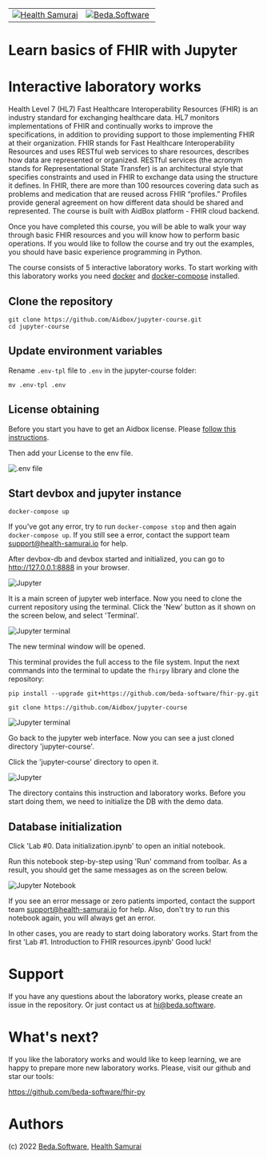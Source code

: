 <table width="100%" border="0">
<tr>
<td width="50%">
<a href="https://www.health-samurai.io/">
<img src="images/health-samurai.png" alt="Health Samurai" />
</a>
</td>
<td width="50%">
<a href="http://beda.software/">
<img src="images/beda-software.png" alt="Beda.Software" />
</a>
</td>
</tr>
</table>

# Learn basics of FHIR with Jupyter
# Interactive laboratory works

Health Level 7 (HL7) Fast Healthcare Interoperability Resources (FHIR) is an industry standard for exchanging healthcare data. HL7 monitors implementations of FHIR and continually works to improve the specifications, in addition to providing support to those implementing FHIR at their organization. FHIR stands for Fast Healthcare Interoperability Resources and uses RESTful web services to share resources, describes how data are represented or organized. RESTful services (the acronym stands for Representational State Transfer) is an architectural style that specifies constraints and used in FHIR to exchange data using the structure it defines. In FHIR, there are more than 100 resources covering data such as problems and medication that are reused across FHIR “profiles.” Profiles provide general agreement on how different data should be shared and represented.
The course is built with AidBox platform - FHIR cloud backend.

Once you have completed this course, you will be able to walk your way through basic FHIR resources and you will know how to perform basic operations.
If you would like to follow the course and try out the examples, you should have basic experience programming in Python.

The course consists of 5 interactive laboratory works. To start working with this laboratory works you need [docker](https://docs.docker.com/install/) and [docker-compose](https://docs.docker.com/compose/install/) installed.

## Clone the repository

```
git clone https://github.com/Aidbox/jupyter-course.git
cd jupyter-course
```

## Update environment variables

Rename `.env-tpl` file to `.env` in the jupyter-course folder:
```
mv .env-tpl .env
```

## License obtaining

Before you start you have to get an Aidbox license. Please [follow this instructions](https://docs.aidbox.app/getting-started/run-aidbox-locally-with-docker#get-a-license).

Then add your License to the env file.

![.env file](images/dotenv_license_key.png)

## Start devbox and jupyter instance

```
docker-compose up
```

If you've got any error, try to run `docker-compose stop` and then again `docker-compose up`. If you still see a error, contact the support team support@health-samurai.io for help.

After devbox-db and devbox started and initialized, you can go to http://127.0.0.1:8888 in your browser.

![Jupyter](images/jupyter.png)

It is a main screen of jupyter web interface.
Now you need to clone the current repository using the terminal.  Click the 'New' button as it shown on the screen below, and select 'Terminal'.

![Jupyter terminal](images/jupyter_create_terminal_1.png)

The new terminal window will be opened.

This terminal provides the full access to the file system. Input the next commands into the terminal to update the `fhirpy` library and clone the repository:
```
pip install --upgrade git+https://github.com/beda-software/fhir-py.git

git clone https://github.com/Aidbox/jupyter-course
```

![Jupyter terminal](images/terminal_git_clone.png)

Go back to the jupyter web interface. Now you can see a just cloned directory 'jupyter-course'.

Click the 'jupyter-course' directory to open it.

![Jupyter](images/jupyter_courses.png)

The directory contains this instruction and laboratory works. Before you start doing them, we need to initialize the DB with the demo data.

## Database initialization

Click 'Lab #0. Data initialization.ipynb' to open an initial notebook.


Run this notebook step-by-step using 'Run' command from toolbar.
As a result, you should get the same messages as on the screen below.

![Jupyter Notebook](images/jupyter_notebook_first.png)

If you see an error message or zero patients imported, contact the support team support@health-samurai.io for help.
Also, don't try to run this notebook again, you will always get an error.

In other cases, you are ready to start doing laboratory works.
Start from the first 'Lab #1. Introduction to FHIR resources.ipynb'
Good luck!



# Support

If you have any questions about the laboratory works, please create an issue in the repository. Or just contact us at hi@beda.software.

# What's next?

If you like the laboratory works and would like to keep learning, we are happy to prepare more new laboratory works.
Please, visit our github and star our tools:

https://github.com/beda-software/fhir-py

# Authors

(c) 2022 <a href="http://beda.software/">Beda.Software</a>, <a href="https://www.health-samurai.io/"> Health Samurai</a>
